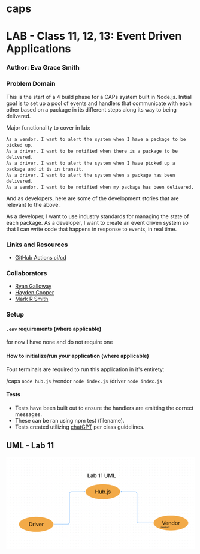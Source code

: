 # caps



# LAB - Class 11, 12, 13: Event Driven Applications

### Author: Eva Grace Smith

### Problem Domain

This is the start of a 4 build phase for a CAPs system built in Node.js.  Initial goal is to set up a pool of events and handlers that communicate with each other based on a package in its different steps along its way to being delivered.

Major functionality to cover in lab:

    As a vendor, I want to alert the system when I have a package to be picked up.
    As a driver, I want to be notified when there is a package to be delivered.
    As a driver, I want to alert the system when I have picked up a package and it is in transit.
    As a driver, I want to alert the system when a package has been delivered.
    As a vendor, I want to be notified when my package has been delivered.

And as developers, here are some of the development stories that are relevant to the above.

As a developer, I want to use industry standards for managing the state of each package.
As a developer, I want to create an event driven system so that I can write code that happens in response to events, in real time.

### Links and Resources

- [GitHub Actions ci/cd](https://github.com/EvaGraceSmith/caps/actions)
<!-- - [back-end server url](http://xyz.com) (when applicable) -->

### Collaborators

* [Ryan Galloway](https://github.com/rkgallaway)
* [Hayden Cooper](https://github.com/Hcooper23)
* [Mark R Smith](https://github.com/markmrsmith)

### Setup

#### `.env` requirements (where applicable)

for now I have none and do not require one


#### How to initialize/run your application (where applicable)

Four terminals are required to run this application in it's entirety:

 /caps `node hub.js`
 /vendor `node index.js`
 /driver `node index.js`


<!-- #### How to use your library (where applicable)

#### Features / Routes -->


#### Tests

- Tests have been built out to ensure the handlers are emitting the correct messages.
- These can be ran using npm test (filename).
- Tests created utilizing [chatGPT](https://chat.openai.com/share/1e99d194-5b59-413a-a7ed-cf8e67caffd3) per class guidelines.



## UML - Lab 11

![UML](img/lab11-uml.png)


